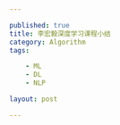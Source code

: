 ```yaml
---

published: true
title: 李宏毅深度学习课程小结
category: Algorithm
tags: 

	- ML
	- DL
	- NLP

layout: post

---
```


